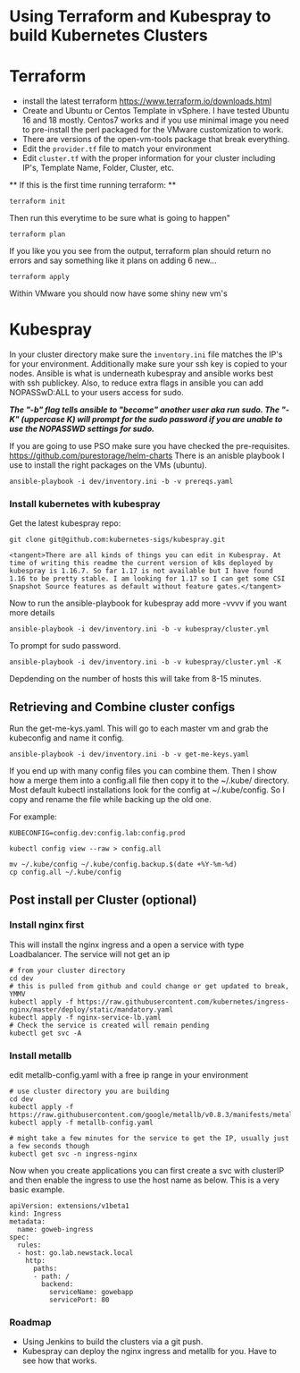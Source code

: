 # Using Terraform and Kubespray to build Kubernetes Clusters

# Terraform
- install the latest terraform https://www.terraform.io/downloads.html
- Create and Ubuntu or Centos Template in vSphere. I have tested Ubuntu 16 and 18 mostly. Centos7 works and if you use minimal image you need to pre-install the perl packaged for the VMware customization to work.
- There are versions of the open-vm-tools package that break everything. 
- Edit the ```provider.tf``` file to match your environment
- Edit ```cluster.tf``` with the proper information for your cluster including IP's, Template Name, Folder, Cluster, etc.


** If this is the first time running terraform: **
```
terraform init
```
Then run this everytime to be sure what is going to happen"
```
terraform plan
```
If you like you you see from the output, terraform plan should return no errors and say something like it plans on adding 6 new...
```
terraform apply 
```
Within VMware you should now have some shiny new vm's

# Kubespray
In your cluster directory make sure the ```inventory.ini```  file matches the IP's for your environment. Additionally make sure your ssh key is copied to your nodes. Ansible is what is underneath kubespray and ansible works best with ssh publickey. Also, to reduce extra flags in ansible you can add NOPASSwD:ALL to your users access for sudo. 

***The "-b" flag tells ansible to "become" another user aka run sudo. The "-K" (uppercase K) will prompt for the sudo password if you are unable to use the NOPASSWD settings for sudo.***

If you are going to use PSO make sure you have checked the pre-requisites.
https://github.com/purestorage/helm-charts
There is an anisble playbook I use to install the right packages on the VMs (ubuntu).

```
ansible-playbook -i dev/inventory.ini -b -v prereqs.yaml 
```
### Install kubernetes with kubespray
Get the latest kubespray repo:
```
git clone git@github.com:kubernetes-sigs/kubespray.git
```
```<tangent>There are all kinds of things you can edit in Kubespray. At time of writing this readme the current version of k8s deployed by kubespray is 1.16.7. So far 1.17 is not available but I have found 1.16 to be pretty stable. I am looking for 1.17 so I can get some CSI Snapshot Source features as default without feature gates.</tangent>```

Now to run the ansible-playbook for kubespray add more -vvvv if you want more details
```
ansible-playbook -i dev/inventory.ini -b -v kubespray/cluster.yml
```
To prompt for sudo password.
```
ansible-playbook -i dev/inventory.ini -b -v kubespray/cluster.yml -K
```
Depdending on the number of hosts this will take from 8-15 minutes.

## Retrieving  and Combine cluster configs
Run the get-me-kys.yaml. This will go to each master vm and grab the kubeconfig and name it config.<master host name>

```
ansible-playbook -i dev/inventory.ini -b -v get-me-keys.yaml
```

If you end up with many config files you can combine them. Then I show how a merge them into a config.all file then copy it to the ~/.kube/ directory. Most default kubectl installations look for the config at ~/.kube/config. So I copy and rename the file while backing up the old one.

For example:
```
KUBECONFIG=config.dev:config.lab:config.prod

kubectl config view --raw > config.all

mv ~/.kube/config ~/.kube/config.backup.$(date +%Y-%m-%d)
cp config.all ~/.kube/config
```

## Post install per Cluster (optional)
### Install nginx first
This will install the nginx ingress and a open a service with type Loadbalancer. The service will not get an ip 
```
# from your cluster directory
cd dev
# this is pulled from github and could change or get updated to break, YMMV
kubectl apply -f https://raw.githubusercontent.com/kubernetes/ingress-nginx/master/deploy/static/mandatory.yaml
kubectl apply -f nginx-service-lb.yaml
# Check the service is created will remain pending
kubectl get svc -A
```
### Install metallb
edit metallb-config.yaml with a free ip range in your environment

```
# use cluster directory you are building
cd dev
kubectl apply -f https://raw.githubusercontent.com/google/metallb/v0.8.3/manifests/metallb.yaml
kubectl apply -f metallb-config.yaml

# might take a few minutes for the service to get the IP, usually just a few seconds though
kubectl get svc -n ingress-nginx

```
Now when you create applications you can first create a svc with clusterIP and then enable the ingress to use the host name as below. This is a very basic example.

```
apiVersion: extensions/v1beta1
kind: Ingress
metadata:
  name: goweb-ingress
spec:
  rules:
  - host: go.lab.newstack.local
    http:
      paths:
      - path: /
        backend:
          serviceName: gowebapp
          servicePort: 80
```

### Roadmap
- Using Jenkins to build the clusters via a git push.
- Kubespray can deploy the nginx ingress and metallb for you. Have to see how that works.
